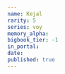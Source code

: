 ```yaml
---
name: Kejal
rarity: 5
series: voy
memory_alpha:
bigbook_tier: -1
in_portal:
date:
published: true
---
```



